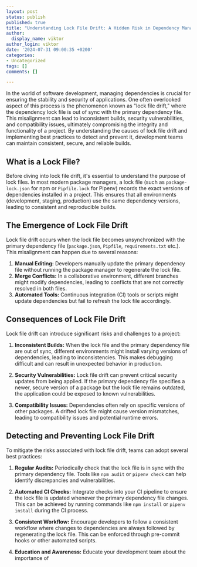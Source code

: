 ```yaml
---
layout: post
status: publish
published: true
title: "Understanding Lock File Drift: A Hidden Risk in Dependency Management"
author:
  display_name: viktor
author_login: viktor
date: '2024-07-31 09:00:35 +0200'
categories:
- Uncategorized
tags: []
comments: []

---
```


In the world of software development, managing dependencies is crucial for ensuring the stability and security of applications. One often overlooked aspect of this process is the phenomenon known as "lock file drift," where the dependency lock file is out of sync with the primary dependency file. This misalignment can lead to inconsistent builds, security vulnerabilities, and compatibility issues, ultimately compromising the integrity and functionality of a project. By understanding the causes of lock file drift and implementing best practices to detect and prevent it, development teams can maintain consistent, secure, and reliable builds.

## What is a Lock File?

Before diving into lock file drift, it's essential to understand the purpose of lock files. In most modern package managers, a lock file (such as `package-lock.json` for npm or `Pipfile.lock` for Pipenv) records the exact versions of dependencies installed in a project. This ensures that all environments (development, staging, production) use the same dependency versions, leading to consistent and reproducible builds.

## The Emergence of Lock File Drift

Lock file drift occurs when the lock file becomes unsynchronized with the primary dependency file (`package.json`, `Pipfile`, `requirements.txt` etc.). This misalignment can happen due to several reasons:

1. **Manual Editing:** Developers manually update the primary dependency file without running the package manager to regenerate the lock file.
2. **Merge Conflicts:** In a collaborative environment, different branches might modify dependencies, leading to conflicts that are not correctly resolved in both files.
3. **Automated Tools:** Continuous integration (CI) tools or scripts might update dependencies but fail to refresh the lock file accordingly.

## Consequences of Lock File Drift

Lock file drift can introduce significant risks and challenges to a project:

1. **Inconsistent Builds:** When the lock file and the primary dependency file are out of sync, different environments might install varying versions of dependencies, leading to inconsistencies. This makes debugging difficult and can result in unexpected behavior in production.

2. **Security Vulnerabilities:** Lock file drift can prevent critical security updates from being applied. If the primary dependency file specifies a newer, secure version of a package but the lock file remains outdated, the application could be exposed to known vulnerabilities.

3. **Compatibility Issues:** Dependencies often rely on specific versions of other packages. A drifted lock file might cause version mismatches, leading to compatibility issues and potential runtime errors.

## Detecting and Preventing Lock File Drift

To mitigate the risks associated with lock file drift, teams can adopt several best practices:

1. **Regular Audits:** Periodically check that the lock file is in sync with the primary dependency file. Tools like `npm audit` or `pipenv check` can help identify discrepancies and vulnerabilities.

2. **Automated CI Checks:** Integrate checks into your CI pipeline to ensure the lock file is updated whenever the primary dependency file changes. This can be achieved by running commands like `npm install` or `pipenv install` during the CI process.

3. **Consistent Workflow:** Encourage developers to follow a consistent workflow where changes to dependencies are always followed by regenerating the lock file. This can be enforced through pre-commit hooks or other automated scripts.

4. **Education and Awareness:** Educate your development team about the importance of
